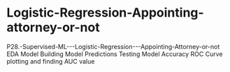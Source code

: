 # Logistic-Regression-Appointing-attorney-or-not
P28.-Supervised-ML---Logistic-Regression---Appointing-Attorney-or-not EDA  Model Building  Model Predictions  Testing Model Accuracy  ROC Curve plotting and finding AUC value
